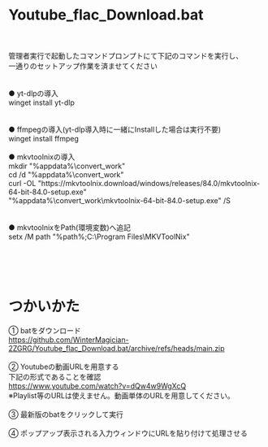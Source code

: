 # Youtube_flac_Download.bat
<br>
<br>
管理者実行で起動したコマンドプロンプトにて下記のコマンドを実行し、<br>
一通りのセットアップ作業を済ませてください<br>
<br><br>
● yt-dlpの導入<br>
winget install yt-dlp<br>
<br>
<br>
● ffmpegの導入(yt-dlp導入時に一緒にInstallした場合は実行不要)<br>
winget install ffmpeg
<br>
<br>
● mkvtoolnixの導入<br>
mkdir "%appdata%\convert_work"<br>
cd /d "%appdata%\convert_work"<br>
curl -OL "https://mkvtoolnix.download/windows/releases/84.0/mkvtoolnix-64-bit-84.0-setup.exe"<br>
"%appdata%\convert_work\mkvtoolnix-64-bit-84.0-setup.exe" /S<br>
<br>
<br>
● mkvtoolnixをPath(環境変数)へ追記<br>
setx /M path "%path%;C:\Program Files\MKVToolNix"<br>
<br><br>
<br><br>

# つかいかた
① batをダウンロード<br>
https://github.com/WinterMagician-2ZGRG/Youtube_flac_Download.bat/archive/refs/heads/main.zip<br>
<br>
② Youtubeの動画URLを用意する<br>
下記の形式であることを確認<br>
https://www.youtube.com/watch?v=dQw4w9WgXcQ<br>
※Playlist等のURLは使えません。動画単体のURLを用意してください。<br>
<br>
③ 最新版のbatをクリックして実行<br>
<br>
④ ポップアップ表示される入力ウィンドウにURLを貼り付けて処理させる<br>
